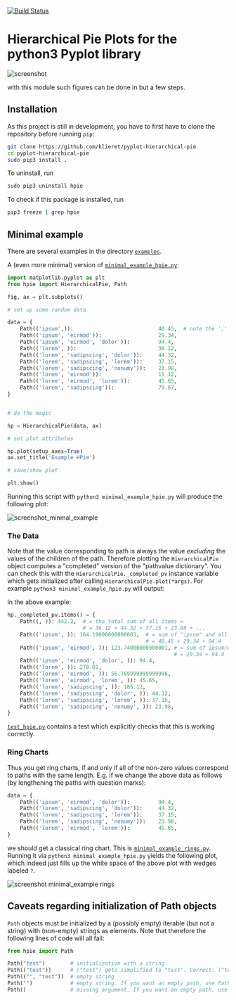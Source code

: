 [![Build Status](https://travis-ci.org/klieret/pyplot-hierarchical-pie.svg?branch=master)](https://travis-ci.org/klieret/pyplot-hierarchical-pie)


# Hierarchical Pie Plots for the python3 Pyplot library

![screenshot](https://cloud.githubusercontent.com/assets/13602468/20237536/68419834-a8d5-11e6-9e43-bc33a645c411.png)

with this module such figures can be done in but a few steps.

## Installation

As this project is still in development, you have to first have to clone the repository before running ```pip```:

```sh
git clone https://github.com/klieret/pyplot-hierarchical-pie
cd pyplot-hierarchical-pie
sudo pip3 install .
```

To uninstall, run

```sh
sudo pip3 uninstall hpie
```

To check if this package is installed, run

```sh
pip3 freeze | grep hpie
```


## Minimal example

There are several examples in the directory [```examples```](https://github.com/klieret/pyplot-hierarchical-pie/blob/master/examples/).  

A (even more minimal) version of [```minimal_example_hpie.py```](https://github.com/klieret/pyplot-hierarchical-pie/blob/master/examples/minimal_example_hpie.py):

```python
import matplotlib.pyplot as plt
from hpie import HierarchicalPie, Path

fig, ax = plt.subplots()

# set up some random data

data = {
    Path(('ipsum',)):                           40.45,  # note the ','
    Path(('ipsum', 'eirmod')):                  29.34,
    Path(('ipsum', 'eirmod', 'dolor')):         94.4,
    Path(('lorem', )):                          36.12,  
    Path(('lorem', 'sadipscing', 'dolor')):     44.32,
    Path(('lorem', 'sadipscing', 'lorem')):     37.15,
    Path(('lorem', 'sadipscing', 'nonumy')):    23.98,
    Path(('lorem', 'eirmod')):                  11.12,
    Path(('lorem', 'eirmod', 'lorem')):         45.65,
    Path(('lorem', 'sadipscing')):              79.67,
}


# do the magic

hp = HierarchicalPie(data, ax)

# set plot attributes

hp.plot(setup_axes=True)
ax.set_title('Example HPie')

# save/show plot

plt.show()

```

Running this script with ```python3 minimal_example_hpie.py``` will produce the following plot:

![screenshot_minmal_example](https://cloud.githubusercontent.com/assets/13602468/20247642/559798a8-a9d1-11e6-931c-bcf0869c8198.png)

### The Data 

Note that the value corresponding to path is always the value *excluding* the values of the children of the path. Therefore plotting the ```HierarchicalPie``` object computes a "completed" version of the "pathvalue dictionary". You can check this with the ```HierarchicalPie._completed_pv``` instance variable which gets initialized after calling ```HierarchicalPie.plot(*args)```. For example ```python3 minimal_example_hpie.py``` will output:

In the above example:

```python
hp._completed_pv.items() = {
	Path((, )): 442.2,  # = the total sum of all items = 
	                    # = 36.12 + 44.32 + 37.15 + 23.98 + ...
	Path(('ipsum', )): 164.19000000000003,  # = sum of "ipsum" and all of its children = 
	                                        # = 40.45 + 29.34 + 94.4
	Path(('ipsum', 'eirmod', )): 123.74000000000001, # = sum of ipsum/eirmod and all of its children =
	                                                 # = 29.34 + 94.4
	Path(('ipsum', 'eirmod', 'dolor', )): 94.4,
	Path(('lorem', )): 278.01,
	Path(('lorem', 'eirmod', )): 56.769999999999996,
	Path(('lorem', 'eirmod', 'lorem', )): 45.65,
	Path(('lorem', 'sadipscing', )): 185.12,
	Path(('lorem', 'sadipscing', 'dolor', )): 44.32,
	Path(('lorem', 'sadipscing', 'lorem', )): 37.15,
	Path(('lorem', 'sadipscing', 'nonumy', )): 23.98,
}

```

[```test_hpie.py```](https://github.com/klieret/pyplot-hierarchical-pie/blob/master/hpie/tests/test_hpie.py) contains a test which explicitly checks that this is working correctly.

### Ring Charts

Thus you get ring charts, if and only if all of the non-zero values correspond to paths with the same length. E.g. if we change the above data as follows (by lengthening the paths with question marks):

```python
data = {
    Path(('ipsum', 'eirmod', 'dolor')):         94.4,
    Path(('lorem', 'sadipscing', 'dolor')):     44.32,
    Path(('lorem', 'sadipscing', 'lorem')):     37.15,
    Path(('lorem', 'sadipscing', 'nonumy')):    23.98,
    Path(('lorem', 'eirmod', 'lorem')):         45.65,
}
```

we should get a classical ring chart. This is [```minimal_example_rings.py```](https://github.com/klieret/pyplot-hierarchical-pie/blob/master/examples/minimal_example_hpie.py). Running it via ```python3 minimal_example_hpie.py``` yields the following plot, which indeed just fills up the white space of the above plot with wedges labeled ```?```.

![screenshot minimal_example rings](https://cloud.githubusercontent.com/assets/13602468/20247923/619b7662-a9d9-11e6-9d87-ea5e3da60503.png)

## Caveats regarding initialization of Path objects

```Path``` objects must be initialized by a (possibly empty) iterable (but not a string) with (non-empty) strings as elements. Note that therefore the following lines of code will all fail:

```python
from hpie import Path

Path("test")        # initialization with a string
Path(("test"))      # ("test") gets simplified to "test". Correct: ("test", )
Path(("", "test"))  # empty string
Path("")            # empty string. If you want an empty path, use Path(())
Path()              # missing argument. If you want an empty path, use Path(())
```